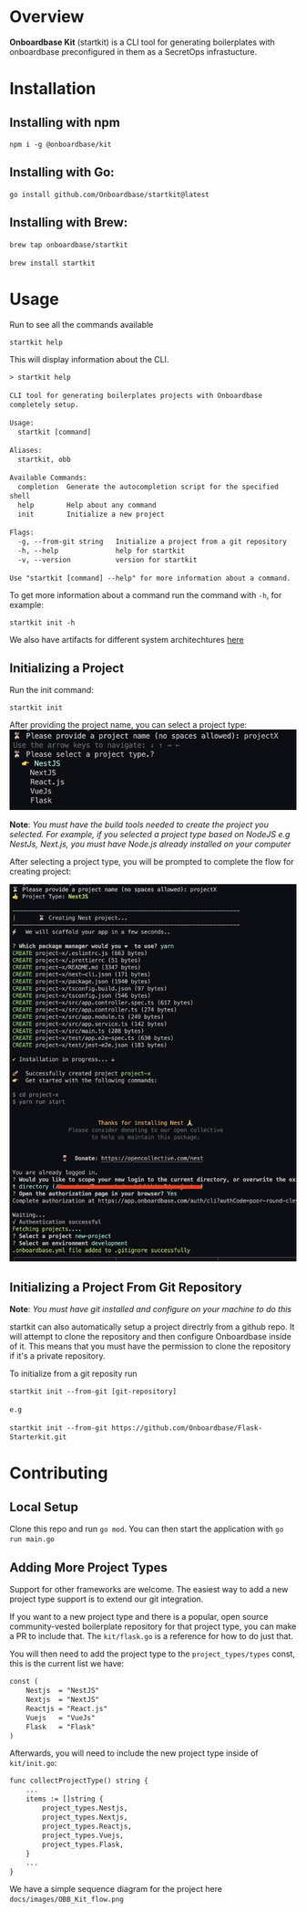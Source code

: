 # Overview
**Onboardbase Kit** (startkit) is a CLI tool for generating boilerplates with onboardbase preconfigured in them as a SecretOps infrastucture.

# Installation
## Installing with npm
```
npm i -g @onboardbase/kit
```

## Installing with Go:
```
go install github.com/Onboardbase/startkit@latest
```

## Installing with Brew:
```
brew tap onboardbase/startkit

brew install startkit
```

# Usage
Run to see all the commands available
```
startkit help
```
This will display information about the CLI.

```
> startkit help

CLI tool for generating boilerplates projects with Onboardbase completely setup.

Usage:
  startkit [command]

Aliases:
  startkit, obb

Available Commands:
  completion  Generate the autocompletion script for the specified shell
  help        Help about any command
  init        Initialize a new project

Flags:
  -g, --from-git string   Initialize a project from a git repository
  -h, --help              help for startkit
  -v, --version           version for startkit

Use "startkit [command] --help" for more information about a command.
```

To get more information about a command run the command with `-h`, for example:
```
startkit init -h
```

We also have artifacts for different system architechtures [here](https://github.com/Onboardbase/startkit/releases)

## Initializing a Project
Run the init command:
```
startkit init
```
After providing the project name, you can select a project type:
![alt Init](./docs/images/obb_init.png)

**Note**: *You must have the build tools needed to create the project you selected. For example, if you selected a project type based on NodeJS e.g NestJs, Next.js, you must have Node.js already installed on your computer*

After selecting a project type, you will be prompted to complete the flow for creating project:

![alt Init](./docs/images/init_project.png)

## Initializing a Project From Git Repository
**Note**: *You must have git installed and configure on your machine to do this*

startkit can also automatically setup a project directrly from a github repo. It will attempt to clone the repository and then configure Onboardbase inside of it. This means that you must have the permission to clone the repository if it's a private repository.

To initialize from a git reposity run
```
startkit init --from-git [git-repository]

e.g

startkit init --from-git https://github.com/Onboardbase/Flask-Starterkit.git
```

# Contributing

## Local Setup
Clone this repo and run `go mod`. You can then start the application with `go run main.go`

## Adding More Project Types

Support for other frameworks are welcome. The easiest way to add a new project type support is to extend our git integration.

If you want to a new project type and there is a popular, open source community-vested boilerplate repository for that project type, you can make a PR to include that. The `kit/flask.go` is a reference for how to do just that.

You will then need to add the project type to the `project_types/types` const, this is the current list we have:
```
const (
	Nestjs  = "NestJS"
	Nextjs  = "NextJS"
	Reactjs = "React.js"
	Vuejs   = "VueJs"
	Flask   = "Flask"
)
```

Afterwards, you will need to include the new project type inside of `kit/init.go`:
```
func collectProjectType() string {
    ...
	items := []string {
		project_types.Nestjs,
		project_types.Nextjs,
		project_types.Reactjs,
		project_types.Vuejs,
		project_types.Flask,
	}
    ...
}

```

We have a simple sequence diagram for the project here `docs/images/OBB_Kit_flow.png`
